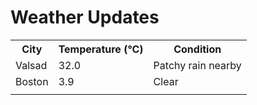 # Weather Updates

<!-- WEATHER-UPDATE-START -->
<table><tr><th>City</th><th>Temperature (°C)</th><th>Condition</th></tr><tr><td>Valsad</td><td>32.0</td><td>Patchy rain nearby</td></tr><tr><td>Boston</td><td>3.9</td><td>Clear</td></tr><tr><td></td><td></td><td></td></tr></table>
<!-- WEATHER-UPDATE-END -->
